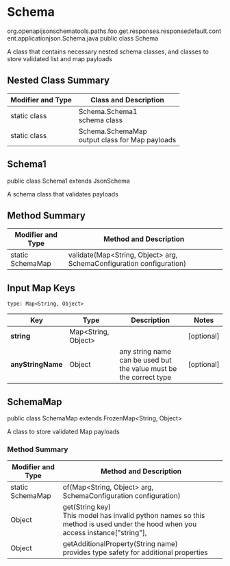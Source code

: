 # Schema
org.openapijsonschematools.paths.foo.get.responses.responsedefault.content.applicationjson.Schema.java
public class Schema

A class that contains necessary nested schema classes, and classes to store validated list and map payloads

## Nested Class Summary
| Modifier and Type | Class and Description |
| ----------------- | ---------------------- |
| static class | Schema.Schema1<br> schema class |
| static class | Schema.SchemaMap<br> output class for Map payloads |

## Schema1
public class Schema1
extends JsonSchema

A schema class that validates payloads

## Method Summary
| Modifier and Type | Method and Description |
| ----------------- | ---------------------- |
| static SchemaMap | validate(Map<String, Object> arg, SchemaConfiguration configuration) |

## Input Map Keys
```
type: Map<String, Object>
```
Key | Type |  Description | Notes
------------ | ------------- | ------------- | -------------
**string** | Map<String, Object> |  | [optional]
**anyStringName** | Object | any string name can be used but the value must be the correct type | [optional]

## SchemaMap
public class SchemaMap
extends FrozenMap<String, Object>

A class to store validated Map payloads

### Method Summary
| Modifier and Type | Method and Description |
| ----------------- | ---------------------- |
| static SchemaMap | of(Map<String, Object> arg, SchemaConfiguration configuration) |
| Object | get(String key)<br>This model has invalid python names so this method is used under the hood when you access instance["string"],  |
| Object | getAdditionalProperty(String name)<br>provides type safety for additional properties |
